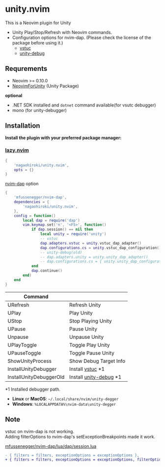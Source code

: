 # unity.nvim

This is a Neovim plugin for Unity

- Unity Play/Stop/Refresh with Neovim commands.
- Configuration options for nvim-dap. (Please check the license of the package before using it.)
   - [vstuc](https://marketplace.visualstudio.com/items?itemName=VisualStudioToolsForUnity.vstuc)
   - [unity-debug](https://marketplace.visualstudio.com/items?itemName=deitry.unity-debug)


## Requrements

- Neovim >= 0.10.0
- [NeovimForUnity](https://github.com/nagaohiroki/NeovimForUnity) (Unity Package)

**optional**
- .NET SDK installed and `dotnet` command available(for vsutc debugger)
- mono (for unity-debugger)

## Installation


**Install the plugin with your preferred package manager:**

### [lazy.nvim](https://github.com/folke/lazy.nvim)

```lua
{
    'nagaohiroki/unity.nvim',
    opts = {}
}
```

[nvim-dap](https://github.com/mfussenegger/nvim-dap) option

```lua
{
    'mfussenegger/nvim-dap',
    dependencies = {
        'nagaohiroki/unity.nvim',
    },
    config = function()
        local dap = require('dap')
        vim.keymap.set('n', '<F5>', function()
            if dap.session() == nil then
                local unity = require('unity')
                -- vstuc
                dap.adapters.vstuc = unity.vstuc_dap_adapter()
                dap.configurations.cs = unity.vstuc_dap_configuration()
                -- unity-debug(old)
                -- dap.adapters.unity = unity.unity_dap_adapter()
                -- dap.configurations.cs = { unity.unity_dap_configuration() }
            end
            dap.continue()
        end)
    end
}
```

| Command |   |
| ------------- | -------------- |
|  URefresh | Refresh Unity |
|  UPlay | Play Unity |
|  UStop | Stop Playing Unity |
|  UPause | Pause Unity |
|  Unpause | Unpause Unity |
|  UPlayToggle | Toggle Play Unity |
|  UPauseToggle | Toggle Pause Unity |
|  ShowUnityProcess | Show Debug Target Info |
|  InstallUnityDebugger | Install [vstuc](https://marketplace.visualstudio.com/items?itemName=VisualStudioToolsForUnity.vstuc) \*1 |
|  InstallUnityDebuggerOld | Install [unity-debug](https://marketplace.visualstudio.com/items?itemName=deitry.unity-debug) \*1 |

\*1 Installed debugger path.
- **Linux** or **MacOS**: `~/.local/share/nvim/unity-degger`
- **Windows**: `%LOCALAPPDATA%\nvim-data\unity-degger`


## Note

vstuc on nvim-dap is not working.  
Adding filterOptions to nvim-dap's setExceptionBreakpoints made it work.

[mfussenegger/nvim-dap/lua/dap/session.lua](https://github.com/mfussenegger/nvim-dap/blob/master/lua/dap/session.lua#L999)  

``` diff
- { filters = filters, exceptionOptions = exceptionOptions },  
+ { filters = filters, exceptionOptions = exceptionOptions, filterOptions = {} },  
```
